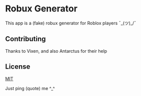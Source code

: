 # Robux Generator

This app is a (fake) robux generator for Roblox players ¯\_(ツ)_/¯

## Contributing
Thanks to Vixen, and also Antarctus for their help

## License
[MIT](https://choosealicense.com/licenses/mit/)

Just ping (quote) me ^_^
